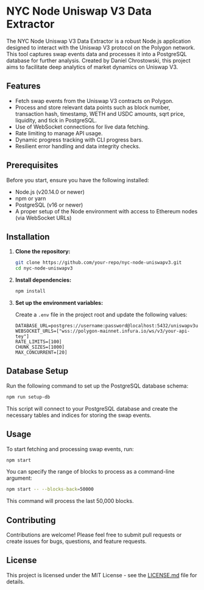 # NYC Node Uniswap V3 Data Extractor

The NYC Node Uniswap V3 Data Extractor is a robust Node.js application designed to interact with the Uniswap V3 protocol on the Polygon network. This tool captures swap events data and processes it into a PostgreSQL database for further analysis. Created by Daniel Chrostowski, this project aims to facilitate deep analytics of market dynamics on Uniswap V3.

## Features

- Fetch swap events from the Uniswap V3 contracts on Polygon.
- Process and store relevant data points such as block number, transaction hash, timestamp, WETH and USDC amounts, sqrt price, liquidity, and tick in PostgreSQL.
- Use of WebSocket connections for live data fetching.
- Rate limiting to manage API usage.
- Dynamic progress tracking with CLI progress bars.
- Resilient error handling and data integrity checks.

## Prerequisites

Before you start, ensure you have the following installed:

- Node.js (v20.14.0 or newer)
- npm or yarn
- PostgreSQL (v16 or newer)
- A proper setup of the Node environment with access to Ethereum nodes (via WebSocket URLs)

## Installation

1. **Clone the repository:**

   ```bash
   git clone https://github.com/your-repo/nyc-node-uniswapv3.git
   cd nyc-node-uniswapv3
   ```

2. **Install dependencies:**

   ```bash
   npm install
   ```

3. **Set up the environment variables:**

   Create a `.env` file in the project root and update the following values:

   ```plaintext
   DATABASE_URL=postgres://username:password@localhost:5432/uniswapv3usdcweth
   WEBSOCKET_URLS=["wss://polygon-mainnet.infura.io/ws/v3/your-api-tey"]
   RATE_LIMITS=[100]
   CHUNK_SIZES=[1000]
   MAX_CONCURRENT=[20]
   ```

## Database Setup

Run the following command to set up the PostgreSQL database schema:

```bash
npm run setup-db
```

This script will connect to your PostgreSQL database and create the necessary tables and indices for storing the swap events.

## Usage

To start fetching and processing swap events, run:

```bash
npm start
```

You can specify the range of blocks to process as a command-line argument:

```bash
npm start -- --blocks-back=50000
```

This command will process the last 50,000 blocks.

## Contributing

Contributions are welcome! Please feel free to submit pull requests or create issues for bugs, questions, and feature requests.

## License

This project is licensed under the MIT License - see the [LICENSE.md](LICENSE.md) file for details.
